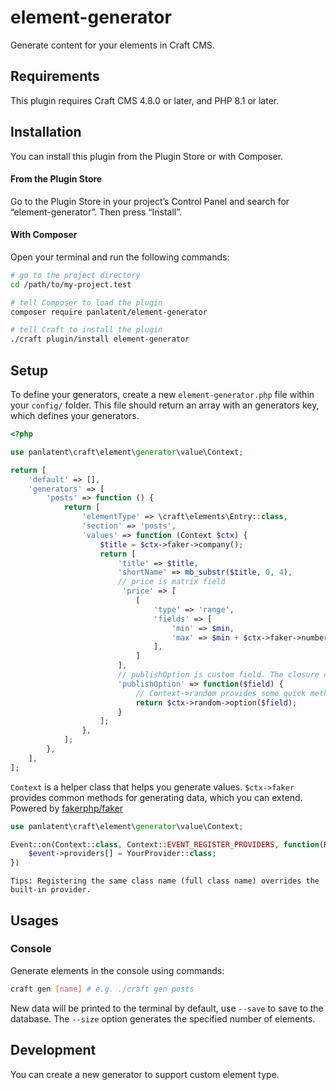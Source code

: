 # element-generator
Generate content for your elements in Craft CMS.


## Requirements

This plugin requires Craft CMS 4.8.0 or later, and PHP 8.1 or later.

## Installation

You can install this plugin from the Plugin Store or with Composer.

#### From the Plugin Store

Go to the Plugin Store in your project’s Control Panel and search for “element-generator”. Then press “Install”.

#### With Composer

Open your terminal and run the following commands:

```bash
# go to the project directory
cd /path/to/my-project.test

# tell Composer to load the plugin
composer require panlatent/element-generator

# tell Craft to install the plugin
./craft plugin/install element-generator
```

## Setup

To define your generators, create a new `element-generator.php` file within your `config/` folder. This file should return an array with an generators key, which defines your generators.

```php
<?php

use panlatent\craft\element\generator\value\Context;

return [
    'default' => [],
    'generators' => [
        'posts' => function () {
            return [
                'elementType' => \craft\elements\Entry::class,
                'section' => 'posts',
                'values' => function (Context $ctx) {
                    $title = $ctx->faker->company();
                    return [
                        'title' => $title,
                        'shortName' => mb_substr($title, 0, 4),
                        // price is matrix field
                         'price' => [
                            [
                                'type' => 'range',
                                'fields' => [
                                    'min' => $min,
                                    'max' => $min + $ctx->faker->numberBetween(10, 100)*5000,
                                ],
                            ]
                        ],
                        // publishOption is custom field. The closure can inject field object.
                        'publishOption' => function($field) {
                            // Context->random provides some quick methods to pick field value.
                            return $ctx->random->option($field);
                        }
                    ];
                },
            ];
        },
    ],
];
```

`Context` is a helper class that helps you generate values. `$ctx->faker` provides common methods for generating data, which you can extend. Powered by [fakerphp/faker](https://github.com/fakerphp/faker)

```php
use panlatent\craft\element\generator\value\Context;

Event::on(Context::class, Context::EVENT_REGISTER_PROVIDERS, function(RegisterProvidersEvent $event) {
    $event->providers[] = YourProvider::class;
})
```

    Tips: Registering the same class name (full class name) overrides the built-in provider.



## Usages

### Console
Generate elements in the console using commands:
```bash
craft gen [name] # e.g. ./craft gen posts
```
New data will be printed to the terminal by default, use `--save` to save to the database. 
The `--size` option generates the specified number of elements.

## Development

You can create a new generator to support custom element type.